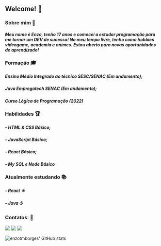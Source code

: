 ## Welcome! 🎉

### Sobre mim 👦
##### Meu nome é Enzo, tenho 17 anos e comecei a estudar programação para me tornar um DEV de sucesso! No meu tempo livre, tenho como hobbies videogame, academia e animes. Estou aberto para novas oportunidades de aprendizado!

### Formação 🎓
##### Ensino Médio Integrado ao técnico SESC/SENAC (Em andamento);
##### Java Empregatech SENAC (Em andamento);
##### Curso Lógica de Programação (2022)

### Habilidades 🏆
##### - HTML & CSS Básico;
##### - JavaScript Básico;
##### - React Básico;
##### - My SQL e Node Básico

### Atualmente estudando 📚
##### - React ⚛️
##### - Java ☕

### Contatos: 📩

<div>
<a href="https://instagram.com/enzotmborges" target="_blank"><img loading="lazy" src="https://img.shields.io/badge/-Instagram-%23E4405F?style=for-the-badge&logo=instagram&logoColor=white" target="_blank"></a>
<a href = "mailto:enzotmborges0204@gmail.com"><img loading="lazy" src="https://img.shields.io/badge/Gmail-D14836?style=for-the-badge&logo=gmail&logoColor=white" target="_blank"></a>
<a href="https://www.linkedin.com/in/enzotmborges" target="_blank"><img loading="lazy" src="https://img.shields.io/badge/-LinkedIn-%230077B5?style=for-the-badge&logo=linkedin&logoColor=white" target="_blank"></a>   
</div>

![enzotmborges' GitHub stats](https://github-readme-stats.vercel.app/api?username=enzotmborges&show_icons=true&theme=tokyonight)
